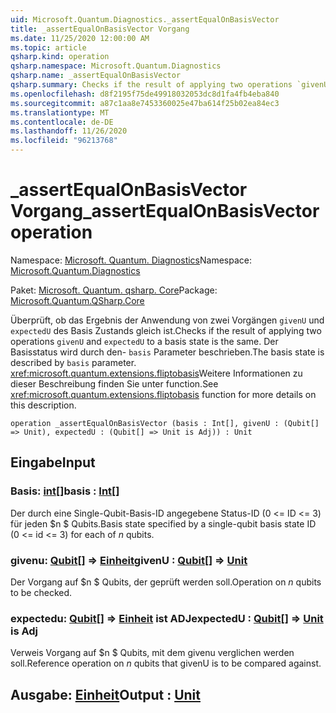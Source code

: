 ```yaml
---
uid: Microsoft.Quantum.Diagnostics._assertEqualOnBasisVector
title: _assertEqualOnBasisVector Vorgang
ms.date: 11/25/2020 12:00:00 AM
ms.topic: article
qsharp.kind: operation
qsharp.namespace: Microsoft.Quantum.Diagnostics
qsharp.name: _assertEqualOnBasisVector
qsharp.summary: Checks if the result of applying two operations `givenU` and `expectedU` to a basis state is the same. The basis state is described by `basis` parameter. See <xref:microsoft.quantum.extensions.fliptobasis> function for more details on this description.
ms.openlocfilehash: d8f2195f75de49918032053dc8d1fa4fb4eba840
ms.sourcegitcommit: a87c1aa8e7453360025e47ba614f25b02ea84ec3
ms.translationtype: MT
ms.contentlocale: de-DE
ms.lasthandoff: 11/26/2020
ms.locfileid: "96213768"
---
```

# <a name="_assertequalonbasisvector-operation"></a><span data-ttu-id="eef29-102">_assertEqualOnBasisVector Vorgang</span><span class="sxs-lookup"><span data-stu-id="eef29-102">_assertEqualOnBasisVector operation</span></span>

<span data-ttu-id="eef29-103">Namespace: [Microsoft. Quantum. Diagnostics](xref:Microsoft.Quantum.Diagnostics)</span><span class="sxs-lookup"><span data-stu-id="eef29-103">Namespace: [Microsoft.Quantum.Diagnostics](xref:Microsoft.Quantum.Diagnostics)</span></span>

<span data-ttu-id="eef29-104">Paket: [Microsoft. Quantum. qsharp. Core](https://nuget.org/packages/Microsoft.Quantum.QSharp.Core)</span><span class="sxs-lookup"><span data-stu-id="eef29-104">Package: [Microsoft.Quantum.QSharp.Core](https://nuget.org/packages/Microsoft.Quantum.QSharp.Core)</span></span>


<span data-ttu-id="eef29-105">Überprüft, ob das Ergebnis der Anwendung von zwei Vorgängen `givenU` und `expectedU` des Basis Zustands gleich ist.</span><span class="sxs-lookup"><span data-stu-id="eef29-105">Checks if the result of applying two operations `givenU` and `expectedU` to a basis state is the same.</span></span> <span data-ttu-id="eef29-106">Der Basisstatus wird durch den- `basis` Parameter beschrieben.</span><span class="sxs-lookup"><span data-stu-id="eef29-106">The basis state is described by `basis` parameter.</span></span>
<span data-ttu-id="eef29-107"><xref:microsoft.quantum.extensions.fliptobasis>Weitere Informationen zu dieser Beschreibung finden Sie unter function.</span><span class="sxs-lookup"><span data-stu-id="eef29-107">See <xref:microsoft.quantum.extensions.fliptobasis> function for more details on this description.</span></span>

```qsharp
operation _assertEqualOnBasisVector (basis : Int[], givenU : (Qubit[] => Unit), expectedU : (Qubit[] => Unit is Adj)) : Unit
```


## <a name="input"></a><span data-ttu-id="eef29-108">Eingabe</span><span class="sxs-lookup"><span data-stu-id="eef29-108">Input</span></span>

### <a name="basis--int"></a><span data-ttu-id="eef29-109">Basis: [int](xref:microsoft.quantum.lang-ref.int)[]</span><span class="sxs-lookup"><span data-stu-id="eef29-109">basis : [Int](xref:microsoft.quantum.lang-ref.int)[]</span></span>

<span data-ttu-id="eef29-110">Der durch eine Single-Qubit-Basis-ID angegebene Status-ID (0 <= ID <= 3) für jeden $n $ Qubits.</span><span class="sxs-lookup"><span data-stu-id="eef29-110">Basis state specified by a single-qubit basis state ID (0 <= id <= 3) for each of $n$ qubits.</span></span>


### <a name="givenu--qubit--unit"></a><span data-ttu-id="eef29-111">givenu: [Qubit](xref:microsoft.quantum.lang-ref.qubit)[] => [Einheit](xref:microsoft.quantum.lang-ref.unit)</span><span class="sxs-lookup"><span data-stu-id="eef29-111">givenU : [Qubit](xref:microsoft.quantum.lang-ref.qubit)[] => [Unit](xref:microsoft.quantum.lang-ref.unit)</span></span> 

<span data-ttu-id="eef29-112">Der Vorgang auf $n $ Qubits, der geprüft werden soll.</span><span class="sxs-lookup"><span data-stu-id="eef29-112">Operation on $n$ qubits to be checked.</span></span>


### <a name="expectedu--qubit--unit--is-adj"></a><span data-ttu-id="eef29-113">expectedu: [Qubit](xref:microsoft.quantum.lang-ref.qubit)[] => [Einheit](xref:microsoft.quantum.lang-ref.unit)  ist ADJ</span><span class="sxs-lookup"><span data-stu-id="eef29-113">expectedU : [Qubit](xref:microsoft.quantum.lang-ref.qubit)[] => [Unit](xref:microsoft.quantum.lang-ref.unit)  is Adj</span></span>

<span data-ttu-id="eef29-114">Verweis Vorgang auf $n $ Qubits, mit dem givenu verglichen werden soll.</span><span class="sxs-lookup"><span data-stu-id="eef29-114">Reference operation on $n$ qubits that givenU is to be compared against.</span></span>



## <a name="output--unit"></a><span data-ttu-id="eef29-115">Ausgabe: [Einheit](xref:microsoft.quantum.lang-ref.unit)</span><span class="sxs-lookup"><span data-stu-id="eef29-115">Output : [Unit](xref:microsoft.quantum.lang-ref.unit)</span></span>


